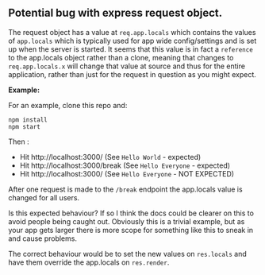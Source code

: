 ## Potential bug with express request object.

The request object has a value at `req.app.locals` which contains the values of `app.locals` which is typically used for app wide config/settings and is set up when the server is started. It seems that this value is in fact a `reference` to the app.locals object rather than a clone, meaning that changes to `req.app.locals.x` will change that value at source and thus for the entire application, rather than just for the request in question as you might expect.

**Example:**

For an example, clone this repo and:
```
npm install
npm start
```

Then :

- Hit http://localhost:3000/ (See `Hello World` - expected)
- Hit http://localhost:3000/break (See `Hello Everyone` - expected)
- Hit http://localhost:3000/ (See `Hello Everyone` - NOT EXPECTED)


After one request is made to the `/break` endpoint the app.locals value is changed for all users.

Is this expected behaviour? If so I think the docs could be clearer on this to avoid people being caught out. Obviously this is a trivial example, but as your app gets larger there is more scope for something like this to sneak in and cause problems.

The correct behaviour would be to set the new values on `res.locals` and have them override the app.locals on `res.render`.
